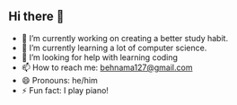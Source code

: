## Hi there 👋

- 🔭 I’m currently working on creating a better study habit.
- 🌱 I’m currently learning a lot of computer science.
- 🤔 I’m looking for help with learning coding
- 📫 How to reach me: behnama127@gmail.com
- 😄 Pronouns: he/him
- ⚡ Fun fact: I play piano!
